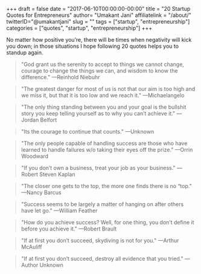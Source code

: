 +++
draft = false
date = "2017-06-10T00:00:00-00:00"
title = "20 Startup Quotes for Entrepreneurs"
author= "Umakant Jani"
affiliatelink = "/about/"
twitterID="@umakantjani"
slug = ""
tags = ["startup", "entrepreneurship"]
categories = ["quotes", "startup", "entrepreneurship"]
+++

No matter how positive you’re, there will be times when negativity will kick you down; in those situations I hope following 20 quotes helps you to standup again.

> "God grant us the serenity to accept to things we cannot change, courage to change the things we can, and wisdom to know the difference." —Reinhold Niebuhr  

> "The greatest danger for most of us is not that our aim is too high and we miss it, but that it is too low and we reach it." —Michaelangelo

> "The only thing standing between you and your goal is the bullshit story you keep telling yourself as to why you can’t achieve it." —Jordan Belfort

> "Its the courage to continue that counts." —Unknown

> "The only people capable of handling success are those who have learned to handle failures w/o taking their eyes off the prize." —Orrin Woodward

> "If you don’t own a business, treat your job as your business." —Robert Steven Kaplan

> "The closer one gets to the top, the more one finds there is no “top." —Nancy Barcus

> "Success seems to be largely a matter of hanging on after others have let go." —William Feather

> "How do you achieve success? Well, for one thing, you don’t define it before you achieve it." —Robert Brault

> "If at first you don’t succeed, skydiving is not for you." —Arthur McAuliff

> "If at first you don’t succeed, destroy all evidence that you tried." —Author Unknown
